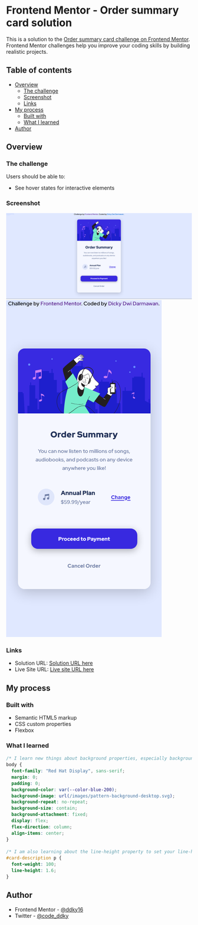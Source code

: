 # Frontend Mentor - Order summary card solution

This is a solution to the [Order summary card challenge on Frontend Mentor](https://www.frontendmentor.io/challenges/order-summary-component-QlPmajDUj). Frontend Mentor challenges help you improve your coding skills by building realistic projects.

## Table of contents

- [Overview](#overview)
  - [The challenge](#the-challenge)
  - [Screenshot](#screenshot)
  - [Links](#links)
- [My process](#my-process)
  - [Built with](#built-with)
  - [What I learned](#what-i-learned)
- [Author](#author)

## Overview

### The challenge

Users should be able to:

- See hover states for interactive elements

### Screenshot

![Desktop View](/Order%20Summary%20Snapshot%20desktop%20view.png)
![Mobile View](/Order%20Summary%20Snapshot%20mobile%20view.png)

### Links

- Solution URL: [Solution URL here](https://github.com/ddky16/order-summary-card)
- Live Site URL: [Live site URL here](https://delicate-cocada-cb2875.netlify.app/)

## My process

### Built with

- Semantic HTML5 markup
- CSS custom properties
- Flexbox

### What I learned

```css
/* I learn new things about background properties, especially background-repeat, background-size, and background-attachment to make the background pattern on the body look static and fill up the viewport like the example given to us */
body {
  font-family: "Red Hat Display", sans-serif;
  margin: 0;
  padding: 0;
  background-color: var(--color-blue-200);
  background-image: url(/images/pattern-background-desktop.svg);
  background-repeat: no-repeat;
  background-size: contain;
  background-attachment: fixed;
  display: flex;
  flex-direction: column;
  align-items: center;
}

/* I am also learning about the line-height property to set your line-height each sentence */
#card-description p {
  font-weight: 100;
  line-height: 1.6;
}
```

## Author

- Frontend Mentor - [@ddky16](https://www.frontendmentor.io/profile/ddky16)
- Twitter - [@code_ddky](https://twitter.com/code_ddky)
